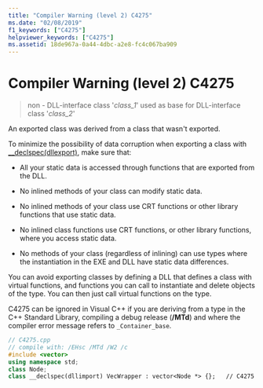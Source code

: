 ```yaml
---
title: "Compiler Warning (level 2) C4275"
ms.date: "02/08/2019"
f1_keywords: ["C4275"]
helpviewer_keywords: ["C4275"]
ms.assetid: 18de967a-0a44-4dbc-a2e8-fc4c067ba909
---
```

# Compiler Warning (level 2) C4275

> non - DLL-interface class '*class_1*' used as base for DLL-interface class '*class_2*'

An exported class was derived from a class that wasn't exported.

To minimize the possibility of data corruption when exporting a class with [__declspec(dllexport)](../../cpp/dllexport-dllimport.md), make sure that:

- All your static data is accessed through functions that are exported from the DLL.

- No inlined methods of your class can modify static data.

- No inlined methods of your class use CRT functions or other library functions that use static data.

- No inlined class functions use CRT functions, or other library functions, where you access static data.

- No methods of your class (regardless of inlining) can use types where the instantiation in the EXE and DLL have static data differences.

You can avoid exporting classes by defining a DLL that defines a class with virtual functions, and functions you can call to instantiate and delete objects of the type.  You can then just call virtual functions on the type.

C4275 can be ignored in Visual C++ if you are deriving from a type in the C++ Standard Library, compiling a debug release (**/MTd**) and where the compiler error message refers to `_Container_base`.

```cpp
// C4275.cpp
// compile with: /EHsc /MTd /W2 /c
#include <vector>
using namespace std;
class Node;
class __declspec(dllimport) VecWrapper : vector<Node *> {};   // C4275
```
